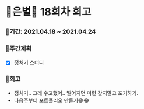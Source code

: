# 🌼은별🌼 18회차 회고

### 🥕기간: 2021.04.18 ~ 2021.04.24

### 🍆주간계획

- [x] 정처기 스터디 

### 🥦회고

- 정처기.. 그래 수고했어.. 떨어지면 미련 갖지말고 포기하기.
- 다음주부터 포트폴리오 만들기&#128516;&#128514;
